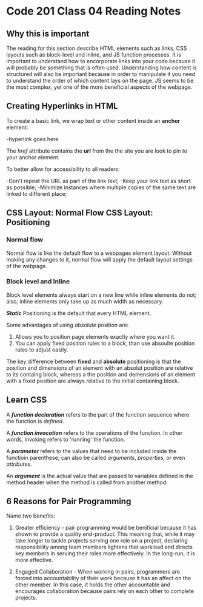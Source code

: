 # Code 201 Class 04 Reading Notes

## Why this is important

The reading for this section describe HTML elements such as links, CSS layouts such as block-level and inline, and JS function processes. It is important to understand how to encorporate links into your code because it will probably be something that is often used. Understanding how content is structured will also be important because in order to manipulate it you need to understand the order of which content lays on the page. JS seems to be the most complex, yet one of the more beneficial aspects of the webpage.

## Creating Hyperlinks in HTML

To create a basic link, we wrap text or other content inside an **anchor** element:

-<a>hyperlink goes here</a>

The *href* attribute contains the **url** from the the site you are look to pin to your anchor element.

To better allow for accessibility to all readers:

-Don't repeat the URL as part of the link text;
-Keep your link text as short as possible;
-Minimize instances where multiple copies of the same text are linked to different place; 

## CSS Layout: Normal Flow CSS Layout: Positioning

### Normal flow

Normal flow is like the default flow to a webpages element layout. Without making any changes to it, normal flow will apply the default layout settings of the webpage.

### Block level and Inline

Block level elements always start on a new line while inline elements do not; also, inline elements only take up as much width as necessary.  

***Static*** Positioning is the default that every HTML element.

Some advantages of using *absolute* position are:

1. Allows you to position page elements exactly where you want it.
2. You can apply fixed position rules to a block, than use absoulte position rules to adjust easily.

The key difference between **fixed** and **absolute** positioning is that the position and dimensions of an element with an absolut position are relative to its containg block, whereas a the position and demensions of an element with a fixed position are always relative to the initial containing block.

## Learn CSS

A ***function declaration*** refers to the part of the function sequence where the function is *defined*.

A ***function invocation*** refers to the operations of the function. In other words, invoking refers to 'running' the function.

A ***parameter*** refers to the values that need to be included inside the functioin parenthese; can also be called *arguments*, *properties*, or even *attributes*.

An ***argument*** is the actual value that are passed to variables defined in the method header when the method is called from another method. 

## 6 Reasons for Pair Programming

Name two benefits:

1. Greater efficiency - pair programming would be benificial because it has shown to provide a quality end-product. This meaning that, while it may take longer to tackle projects serving one role on a project, declaring responsibility among team members lightens that workload and directs key members in serving their roles more effectively. In the long-run, it is more effective.

2. Engaged Collaboration - When working in pairs, programmers are forced into accountability of their work because it has an affect on the other member. In this case, it holds the other accountable and encourages collaboration because pairs rely on each other to complete projects.